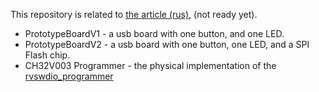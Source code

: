 This repository is related to [the article (rus)](https://m039.ru/post/rv003usb-first-impression/), (not ready yet).

- PrototypeBoardV1 - a usb board with one button, and one LED.
- PrototypeBoardV2 - a usb board with one button, one LED, and a SPI Flash chip.
- CH32V003 Programmer - the physical implementation of the [rvswdio_programmer](https://github.com/cnlohr/rv003usb/tree/master/rvswdio_programmer)